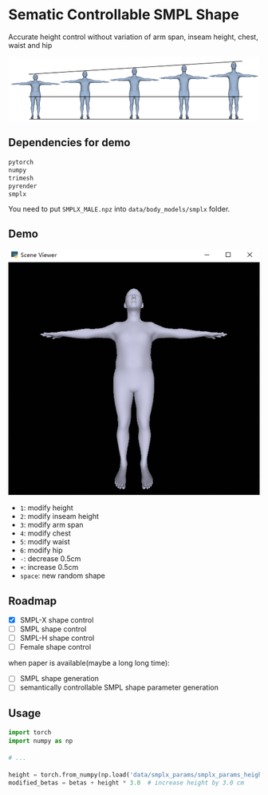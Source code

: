 # Sematic Controllable SMPL Shape

Accurate height control without variation of arm span, inseam height, chest, waist and hip

![](image/00.png)

## Dependencies for demo

```
pytorch
numpy
trimesh
pyrender
smplx
```

You need to put `SMPLX_MALE.npz` into `data/body_models/smplx` folder.

## Demo

![](image/01.gif)

- `1`: modify height
- `2`: modify inseam height
- `3`: modify arm span
- `4`: modify chest
- `5`: modify waist
- `6`: modify hip
- `-`: decrease 0.5cm
- `+`: increase 0.5cm
- `space`: new random shape


## Roadmap

- [x] SMPL-X shape control
- [ ] SMPL shape control
- [ ] SMPL-H shape control
- [ ] Female shape control

when paper is available(maybe a long long time):

- [ ] SMPL shape generation
- [ ] semantically controllable SMPL shape parameter generation

## Usage

```python
import torch
import numpy as np

# ...

height = torch.from_numpy(np.load('data/smplx_params/smplx_params_height_1cm_b10.npz')['betas']) # [1, 10]
modified_betas = betas + height * 3.0  # increase height by 3.0 cm
```

